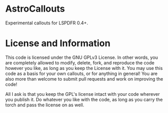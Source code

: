 # AstroCallouts
Experimental callouts for LSPDFR 0.4+.

# License and Information
This code is licensed under the GNU GPLv3 License. In other words, you are completely allowed to modify, delete, fork, and reproduce the code however you like, as long as you keep the License with it.
You may use this code as a basis for your own callouts, or for anything in general! 
You are also more than welcome to submit pull requests and work on improving the code!

All I ask is that you keep the GPL's license intact with your code wherever you publish it. 
Do whatever you like with the code, as long as you carry the torch and pass the license on as well.
